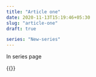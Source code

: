 ```yaml
---
title: "Article one"
date: 2020-11-13T15:19:46+05:30
slug: "article-one"
draft: true

series: "New-series"
---
```


In series page

{{<series>}}

